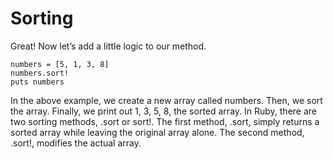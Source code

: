 # Sorting

Great! Now let’s add a little logic to our method.

    numbers = [5, 1, 3, 8]
    numbers.sort!
    puts numbers

In the above example, we create a new array called numbers.
Then, we sort the array.
Finally, we print out 1, 3, 5, 8, the sorted array.
In Ruby, there are two sorting methods, .sort or sort!. The first method, .sort, simply returns a sorted array while leaving the original array alone. The second method, .sort!, modifies the actual array.
